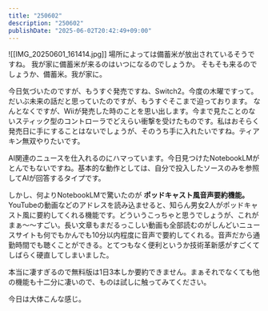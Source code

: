 ```yaml
---
title: "250602"
description: "250602"
publishDate: "2025-06-02T20:42:49+09:00"
---
```

![[IMG_20250601_161414.jpg]]
場所によっては備蓄米が放出されているそうですね。
我が家に備蓄米が来るのはいつになるのでしょうか。
そもそも来るのでしょうか、備蓄米。我が家に。

今日気づいたのですが、もうすぐ発売ですね、Switch2。今度の木曜ですって。
だいぶ未来の話だと思っていたのですが、もうすぐそこまで迫っております。
なんとなくですが、Wiiが発売した時のことを思い出します。今まで見たことのないスティック型のコントローラでどえらい衝撃を受けたものです。私はおそらく発売日に手にすることはないでしょうが、そのうち手に入れたいですね。ティアキン無双やりたいです。

AI関連のニュースを仕入れるのにハマっています。今日見つけたNotebookLMがとんでもないですね。基本的な動作としては、自分で投入したソースのみを参照してAIが回答するタイプです。

しかし、何よりNotebookLMで驚いたのが **ポッドキャスト風音声要約機能。**
YouTubeの動画などのアドレスを読み込ませると、知らん男女2人がポッドキャスト風に要約してくれる機能です。どういうこっちゃと思うでしょうが、これがまぁ～～すごい。長い文章もまだるっこしい動画も全部読むのがしんどいニュースサイトも何でもかんでも10分以内程度に音声で要約してくれる。音声だから通勤時間でも聴くことができる。とてつもなく便利というか技術革新感がすごくてしばらく硬直してしまいました。

本当に凄すぎるので無料版は1日3本しか要約できません。まぁそれでなくても他の機能も十二分に凄いので、ものは試しに触ってみてください。

今日は大体こんな感じ。